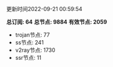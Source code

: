 更新时间2022-09-21 00:59:54

**总订阅: 64**
**总节点: 9884**
**有效节点: 2059**
- trojan节点: 77
- ss节点: 241
- v2ray节点: 1730
- ssr节点: 11
